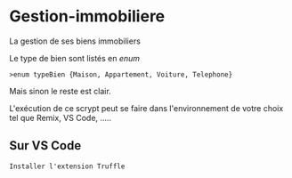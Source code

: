 # Gestion-immobiliere

La gestion de ses biens immobiliers

Le type de bien sont listés en *enum*

    >enum typeBien {Maison, Appartement, Voiture, Telephone}


Mais sinon le reste est clair. 

L'exécution de ce scrypt peut se faire dans l'environnement de votre choix tel que Remix, VS Code, .....

## Sur VS Code
`Installer l'extension Truffle`
